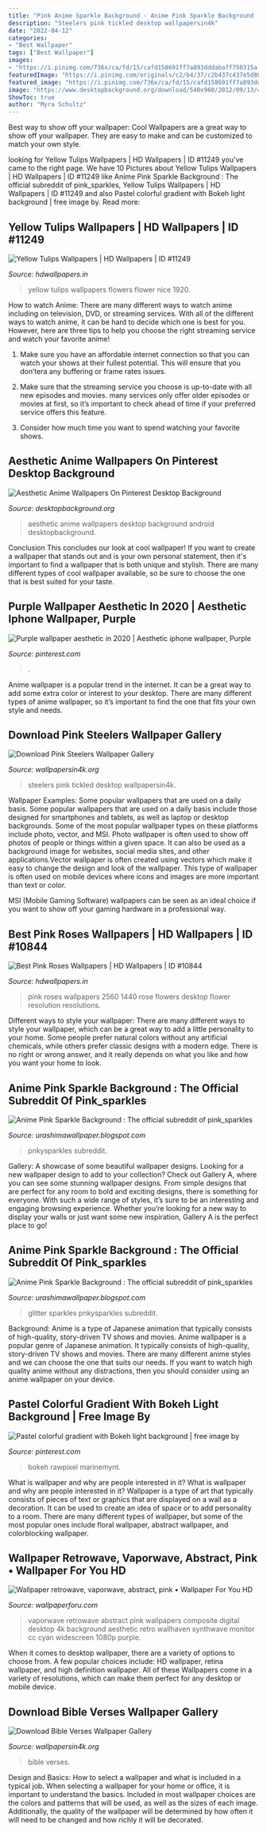 ```yaml
---
title: "Pink Anime Sparkle Background - Anime Pink Sparkle Background : The Official Subreddit Of Pink_sparkles"
description: "Steelers pink tickled desktop wallpapersin4k"
date: "2022-04-12"
categories:
- "Best Wallpaper"
tags: ["Best Wallpaper"]
images:
- "https://i.pinimg.com/736x/ca/fd/15/cafd158691ff7a893dddabaff750315a.jpg"
featuredImage: "https://i.pinimg.com/originals/c2/b4/37/c2b437c437e5d8015157ca5e11620ee5.jpg"
featured_image: "https://i.pinimg.com/736x/ca/fd/15/cafd158691ff7a893dddabaff750315a.jpg"
image: "https://www.desktopbackground.org/download/540x960/2012/09/13/452141_aesthetic-anime-wallpapers-on-pinterest_1920x1080_h.jpg"
ShowToc: true
author: "Myra Schultz"
---
```



Best way to show off your wallpaper:
Cool Wallpapers are a great way to show off your wallpaper. They are easy to make and can be customized to match your own style.

	

		
looking for Yellow Tulips Wallpapers | HD Wallpapers | ID #11249 you've came to the right page. We have 10 Pictures about Yellow Tulips Wallpapers | HD Wallpapers | ID #11249 like Anime Pink Sparkle Background : The official subreddit of pink_sparkles, Yellow Tulips Wallpapers | HD Wallpapers | ID #11249 and also Pastel colorful gradient with Bokeh light background | free image by. Read more:
		
    
## Yellow Tulips Wallpapers | HD Wallpapers | ID #11249

<img loading=lazy src="http://www.hdwallpapers.in/download/yellow_tulips-1920x1080.jpg" onerror="this.onerror=null;this.src='https://tse3.mm.bing.net/th?id=OIP.CcUej7HHRyTQFWP2EZpsIgHaEK&amp;pid=15.1';" alt="Yellow Tulips Wallpapers | HD Wallpapers | ID #11249">

_Source: hdwallpapers.in_

>yellow tulips wallpapers flowers flower nice 1920. 

	

How to watch Anime: There are many different ways to watch anime including on television, DVD, or streaming services.
With all of the different ways to watch anime, it can be hard to decide which one is best for you. However, here are three tips to help you choose the right streaming service and watch your favorite anime!
1. Make sure you have an affordable internet connection so that you can watch your shows at their fullest potential. This will ensure that you don’tera any buffering or frame rates issues.

2. Make sure that the streaming service you choose is up-to-date with all new episodes and movies. many services only offer older episodes or movies at first, so it’s important to check ahead of time if your preferred service offers this feature.

3. Consider how much time you want to spend watching your favorite shows.

    
## Aesthetic Anime Wallpapers On Pinterest Desktop Background

<img loading=lazy src="https://www.desktopbackground.org/download/540x960/2012/09/13/452141_aesthetic-anime-wallpapers-on-pinterest_1920x1080_h.jpg" onerror="this.onerror=null;this.src='https://tse2.mm.bing.net/th?id=OIP.PjJ0fbJGd5dxd9Fg7a9XHgHaNK&amp;pid=15.1';" alt="Aesthetic Anime Wallpapers On Pinterest Desktop Background">

_Source: desktopbackground.org_

>aesthetic anime wallpapers desktop background android desktopbackground. 

	

Conclusion
This concludes our look at cool wallpaper! If you want to create a wallpaper that stands out and is your own personal statement, then it's important to find a wallpaper that is both unique and stylish. There are many different types of cool wallpaper available, so be sure to choose the one that is best suited for your taste.

    
## Purple Wallpaper Aesthetic In 2020 | Aesthetic Iphone Wallpaper, Purple

<img loading=lazy src="https://i.pinimg.com/736x/ca/fd/15/cafd158691ff7a893dddabaff750315a.jpg" onerror="this.onerror=null;this.src='https://tse2.mm.bing.net/th?id=OIP.vtz9kVZSUNwG3pZOaFYk3gHaOp&amp;pid=15.1';" alt="Purple wallpaper aesthetic in 2020 | Aesthetic iphone wallpaper, Purple">

_Source: pinterest.com_

>. 

	

Anime wallpaper is a popular trend in the internet. It can be a great way to add some extra color or interest to your desktop. There are many different types of anime wallpaper, so it’s important to find the one that fits your own style and needs.

    
## Download Pink Steelers Wallpaper Gallery

<img loading=lazy src="http://www.wallpapersin4k.org/wp-content/uploads/2017/04/Pink-Steelers-Wallpaper-11.png" onerror="this.onerror=null;this.src='https://tse2.mm.bing.net/th?id=OIP.DIjuNoeHqa1NXJcCM0Nx9QAAAA&amp;pid=15.1';" alt="Download Pink Steelers Wallpaper Gallery">

_Source: wallpapersin4k.org_

>steelers pink tickled desktop wallpapersin4k. 

	

Wallpaper Examples: Some popular wallpapers that are used on a daily basis.
Some popular wallpapers that are used on a daily basis include those designed for smartphones and tablets, as well as laptop or desktop backgrounds. Some of the most popular wallpaper types on these platforms include photo, vector, and MSI. 
Photo wallpaper is often used to show off photos of people or things within a given space. It can also be used as a background image for websites, social media sites, and other applications.Vector wallpaper is often created using vectors which make it easy to change the design and look of the wallpaper. This type of wallpaper is often used on mobile devices where icons and images are more important than text or color. 

MSI (Mobile Gaming Software) wallpapers can be seen as an ideal choice if you want to show off your gaming hardware in a professional way.

    
## Best Pink Roses Wallpapers | HD Wallpapers | ID #10844

<img loading=lazy src="http://www.hdwallpapers.in/download/best_pink_roses-2560x1440.jpg" onerror="this.onerror=null;this.src='https://tse3.mm.bing.net/th?id=OIP.kP2u8yfWWbasmgf6V95U6AHaEK&amp;pid=15.1';" alt="Best Pink Roses Wallpapers | HD Wallpapers | ID #10844">

_Source: hdwallpapers.in_

>pink roses wallpapers 2560 1440 rose flowers desktop flower resolution resolutions. 

	

Different ways to style your wallpaper:
There are many different ways to style your wallpaper, which can be a great way to add a little personality to your home. Some people prefer natural colors without any artificial chemicals, while others prefer classic designs with a modern edge. There is no right or wrong answer, and it really depends on what you like and how you want your home to look.

    
## Anime Pink Sparkle Background : The Official Subreddit Of Pink_sparkles

<img loading=lazy src="https://i.pinimg.com/originals/c2/b4/37/c2b437c437e5d8015157ca5e11620ee5.jpg" onerror="this.onerror=null;this.src='https://tse4.mm.bing.net/th?id=OIP.J1IVIW5EpcE8xSMvlE_zWgHaHa&amp;pid=15.1';" alt="Anime Pink Sparkle Background : The official subreddit of pink_sparkles">

_Source: urashimawallpaper.blogspot.com_

>pnkysparkles subreddit. 

	

Gallery: A showcase of some beautiful wallpaper designs.
Looking for a new wallpaper design to add to your collection? Check out Gallery A, where you can see some stunning wallpaper designs. From simple designs that are perfect for any room to bold and exciting designs, there is something for everyone. With such a wide range of styles, it’s sure to be an interesting and engaging browsing experience. Whether you’re looking for a new way to display your walls or just want some new inspiration, Gallery A is the perfect place to go!





	
	
    
## Anime Pink Sparkle Background : The Official Subreddit Of Pink_sparkles

<img loading=lazy src="https://i.pinimg.com/originals/80/d2/f5/80d2f53843167f150c24d8dc526a818c.jpg" onerror="this.onerror=null;this.src='https://tse4.mm.bing.net/th?id=OIP.81GPIKmNf32ptBtMgPdltQHaNJ&amp;pid=15.1';" alt="Anime Pink Sparkle Background : The official subreddit of pink_sparkles">

_Source: urashimawallpaper.blogspot.com_

>glitter sparkles pnkysparkles subreddit. 

	

Background: Anime is a type of Japanese animation that typically consists of high-quality, story-driven TV shows and movies.
Anime wallpaper is a popular genre of Japanese animation. It typically consists of high-quality, story-driven TV shows and movies. There are many different anime styles and we can choose the one that suits our needs. If you want to watch high quality anime without any distractions, then you should consider using an anime wallpaper on your device.

    
## Pastel Colorful Gradient With Bokeh Light Background | Free Image By

<img loading=lazy src="https://i.pinimg.com/736x/b3/6d/51/b36d510599ea66417b09d5e67c6d4c2d.jpg" onerror="this.onerror=null;this.src='https://tse4.mm.bing.net/th?id=OIP.i7c-RUjxqm4Vjfrpc6zgiwHaLH&amp;pid=15.1';" alt="Pastel colorful gradient with Bokeh light background | free image by">

_Source: pinterest.com_

>bokeh rawpixel marinemynt. 

	

What is wallpaper and why are people interested in it?
What is wallpaper and why are people interested in it?
Wallpaper is a type of art that typically consists of pieces of text or graphics that are displayed on a wall as a decoration. It can be used to create an idea of space or to add personality to a room. There are many different types of wallpaper, but some of the most popular ones include floral wallpaper, abstract wallpaper, and colorblocking wallpaper.

    
## Wallpaper Retrowave, Vaporwave, Abstract, Pink • Wallpaper For You HD

<img loading=lazy src="https://wallpaperforu.com/wp-content/uploads/2020/05/vaporwave-wallpaper-200524141818301440x900.jpg" onerror="this.onerror=null;this.src='https://tse1.mm.bing.net/th?id=OIP.Q3yONnszZ-MBXR4M30tKrgHaEo&amp;pid=15.1';" alt="Wallpaper retrowave, vaporwave, abstract, pink • Wallpaper For You HD">

_Source: wallpaperforu.com_

>vaporwave retrowave abstract pink wallpapers composite digital desktop 4k background aesthetic retro wallhaven synthwave monitor cc cyan widescreen 1080p purple. 

	

When it comes to desktop wallpaper, there are a variety of options to choose from. A few popular choices include: HD wallpaper, retina wallpaper, and high definition wallpaper. All of these Wallpapers come in a variety of resolutions, which can make them perfect for any desktop or mobile device. 

    
## Download Bible Verses Wallpaper Gallery

<img loading=lazy src="https://www.wallpapersin4k.org/wp-content/uploads/2017/04/Bible-Verses-Wallpaper-24.jpg" onerror="this.onerror=null;this.src='https://tse4.mm.bing.net/th?id=OIP.eDcYk4bTRtIYRd9JS1A1mgHaNJ&amp;pid=15.1';" alt="Download Bible Verses Wallpaper Gallery">

_Source: wallpapersin4k.org_

>bible verses. 

	

Design and Basics: How to select a wallpaper and what is included in a typical job.
When selecting a wallpaper for your home or office, it is important to understand the basics. Included in most wallpaper choices are the colors and patterns that will be used, as well as the sizes of each image. Additionally, the quality of the wallpaper will be determined by how often it will need to be changed and how richly it will be decorated.

